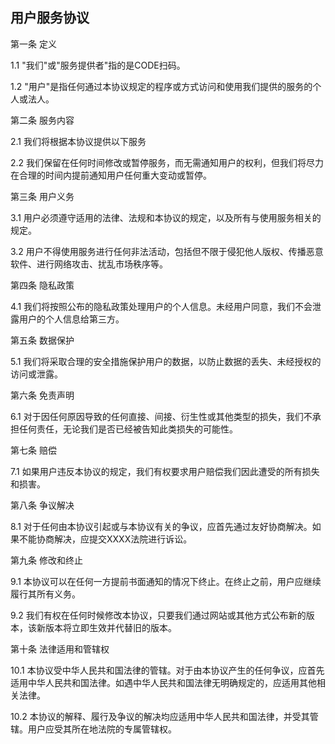 ## 用户服务协议

第一条 定义

1.1 "我们"或"服务提供者"指的是CODE扫码。

1.2 "用户"是指任何通过本协议规定的程序或方式访问和使用我们提供的服务的个人或法人。

第二条 服务内容

2.1 我们将根据本协议提供以下服务

2.2 我们保留在任何时间修改或暂停服务，而无需通知用户的权利，但我们将尽力在合理的时间内提前通知用户任何重大变动或暂停。

第三条 用户义务

3.1 用户必须遵守适用的法律、法规和本协议的规定，以及所有与使用服务相关的规定。

3.2 用户不得使用服务进行任何非法活动，包括但不限于侵犯他人版权、传播恶意软件、进行网络攻击、扰乱市场秩序等。

第四条 隐私政策

4.1 我们将按照公布的隐私政策处理用户的个人信息。未经用户同意，我们不会泄露用户的个人信息给第三方。

第五条 数据保护

5.1 我们将采取合理的安全措施保护用户的数据，以防止数据的丢失、未经授权的访问或泄露。

第六条 免责声明

6.1 对于因任何原因导致的任何直接、间接、衍生性或其他类型的损失，我们不承担任何责任，无论我们是否已经被告知此类损失的可能性。

第七条 赔偿

7.1 如果用户违反本协议的规定，我们有权要求用户赔偿我们因此遭受的所有损失和损害。

第八条 争议解决

8.1 对于任何由本协议引起或与本协议有关的争议，应首先通过友好协商解决。如果不能协商解决，应提交XXXX法院进行诉讼。

第九条 修改和终止

9.1 本协议可以在任何一方提前书面通知的情况下终止。在终止之前，用户应继续履行其所有义务。

9.2 我们有权在任何时候修改本协议，只要我们通过网站或其他方式公布新的版本，该新版本将立即生效并代替旧的版本。

第十条 法律适用和管辖权

10.1 本协议受中华人民共和国法律的管辖。对于由本协议产生的任何争议，应首先适用中华人民共和国法律。如遇中华人民共和国法律无明确规定的，应适用其他相关法律。

10.2 本协议的解释、履行及争议的解决均应适用中华人民共和国法律，并受其管辖。用户应受其所在地法院的专属管辖权。